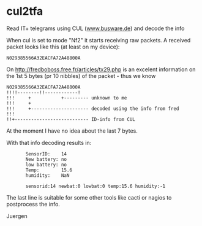 # cul2tfa
Read IT+ telegrams using CUL (www.busware.de) and decode the info

When cul is set to mode "Nf2" it starts receiving raw packets.
A received packet looks like this (at least on my device):

	N029385566A32EACFA72A48800A

On http://fredboboss.free.fr/articles/tx29.php is an excelent
information on the 1st 5 bytes (pr 10 nibbles) of the packet - thus
we know

	N029385566A32EACFA72A48800A
	!!!!--------!!------------!
	!!!     +           +--------- unknown to me
	!!!     +
	!!!     +--------------------- decoded using the info from fred
	!!!
	!!+--------------------------- ID-info from CUL

At the moment I have no idea about the last 7 bytes.

With that info decoding results in:

	       SensorID:    14
	       New battery: no
	       low battery: no
	       Temp:        15.6
	       humidity:    NaN

	       sensorid:14 newbat:0 lowbat:0 temp:15.6 humidity:-1

The last line is suitable for some other tools like cacti or
nagios to postprocess the info.

Juergen
